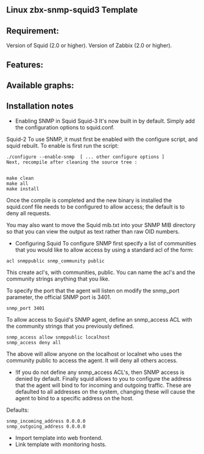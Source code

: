 Linux zbx-snmp-squid3 Template
---------------------

Requirement:
------------
Version of Squid (2.0 or higher).
Version of Zabbix (2.0 or higher).

Features:
----------

Available graphs:
-----------------


Installation notes
------------------
- Enabling SNMP in Squid
Squid-3
It's now built in by default. Simply add the configuration options to squid.conf.

Squid-2
To use SNMP, it must first be enabled with the configure script, and squid rebuilt. To enable is first run the script:

```
./configure --enable-snmp  [ ... other configure options ]
Next, recompile after cleaning the source tree :


make clean
make all
make install
```

Once the compile is completed and the new binary is installed the squid.conf file needs to be configured to allow access; the default is to deny all requests.

You may also want to move the Squid mib.txt into your SNMP MIB directory so that you can view the output as text rather than raw OID numbers.

- Configuring Squid
To configure SNMP first specify a list of communities that you would like to allow access by using a standard acl of the form:

`
acl snmppublic snmp_community public
`

This create acl's, with communities, public. You can name the acl's and the community strings anything that you like.

To specify the port that the agent will listen on modify the snmp_port parameter, the official SNMP port is 3401.

`
snmp_port 3401
`

To allow access to Squid's SNMP agent, define an snmp_access ACL with the community strings that you previously defined.
```
snmp_access allow snmppublic localhost
snmp_access deny all
```

The above will allow anyone on the localhost or localnet who uses the community public to access the agent. It will deny all others access.

- !If you do not define any snmp_access ACL's, then SNMP access is denied by default.
Finally squid allows to you to configure the address that the agent will bind to for incoming and outgoing traffic. These are defaulted to all addresses on the system, changing these will cause the agent to bind to a specific address on the host.

Defaults:
```
snmp_incoming_address 0.0.0.0
snmp_outgoing_address 0.0.0.0
```

- Import template into web frontend.
- Link template with monitoring hosts.